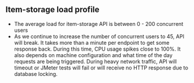 Item-storage load profile
---------------------------------
* The average load for item-storage API is between 0 - 200 concurrent users
* As we continue to increase the number of concurrent users to 45, API will break. It takes more than a minute per endpoint to get some response back. During this time, CPU usage spikes close to 100%. It also depends on machine configuration and what time of the day requests are being triggered. During heavy network traffic, API will timeout or JMeter tests will fail or will receive no HTTP response due to database locking.